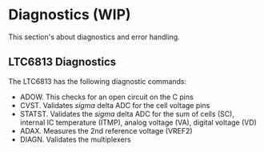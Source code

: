 # Diagnostics (WIP)
This section's about diagnostics and error handling.

## LTC6813 Diagnostics
The LTC6813 has the following diagnostic commands:
- ADOW. This checks for an open circuit on the C pins
- CVST. Validates *sigma* delta ADC for the cell voltage pins
- STATST. Validates the *sigma* delta ADC for the sum of cells (SC), internal IC temperature (ITMP), analog voltage (VA), digital voltage (VD)
- ADAX. Measures the 2nd reference voltage (VREF2)
- DIAGN. Validates the multiplexers
